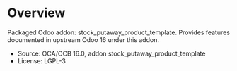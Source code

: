 # Overview

Packaged Odoo addon: stock_putaway_product_template. Provides features documented in upstream Odoo 16 under this addon.

- Source: OCA/OCB 16.0, addon stock_putaway_product_template
- License: LGPL-3
